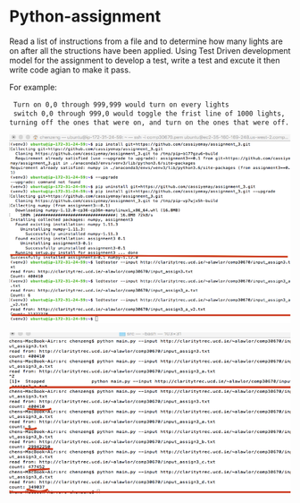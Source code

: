# Python-assignment
Read a list of instructions from a file and to determine how many lights are on after all the structions have been applied. Using Test Driven development
model for the assignment to develop a test, write a test and excute it then write code agian to make it pass.

For example:

     Turn on 0,0 through 999,999 would turn on every lights    
     switch 0,0 through 999,0 would toggle the frist line of 1000 lights, turning off the ones that were on, and turn on the ones that were off.
     
   ![outcome on EC2](img-folder/ec2.png)
   
   ![outcome on local shell](img-folder/local.png)
   
                                                                        
                                                                                                                                               
                                                                                        

